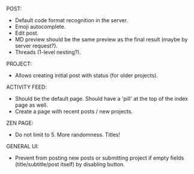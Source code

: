 POST:
   * Default code format recognition in the server.
   * Emoji autocomplete.
   * Edit post.
   * MD preview should be the same preview as the final result (maybe by server request?).
   * Threads (1-level nesting?).
    
PROJECT:
   * Allows creating initial post with status (for older projects).

ACTIVITY FEED:
   * Should be the default page. Should have a 'pill' at the top of the index page as well.
   * Create a page with recent posts / new projects.

ZEN PAGE:
   * Do not limit to 5. More randomness. Titles!

GENERAL UI:
   * Prevent from posting new posts or submitting project if empty fields (title/subtitle/post itself) by disabling button.